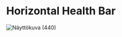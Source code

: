 # Horizontal Health Bar
![Näyttökuva (440)](https://user-images.githubusercontent.com/101278656/201471220-a771b789-5371-4223-b6dd-0fb01f5c7bbc.png)
